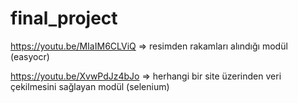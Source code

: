 # final_project

https://youtu.be/MIaIM6CLViQ   => resimden rakamları alındığı modül (easyocr)

https://youtu.be/XvwPdJz4bJo => herhangi bir site üzerinden veri çekilmesini sağlayan modül (selenium)
